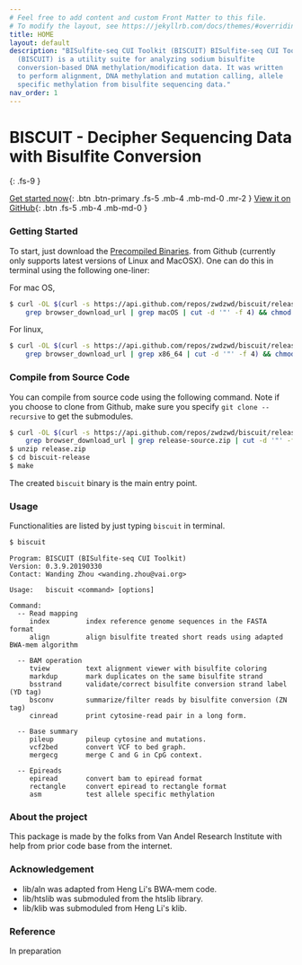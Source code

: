 ```yaml
---
# Feel free to add content and custom Front Matter to this file.
# To modify the layout, see https://jekyllrb.com/docs/themes/#overriding-theme-defaults
title: HOME
layout: default
description: "BISulfite-seq CUI Toolkit (BISCUIT) BISulfite-seq CUI Toolkit
  (BISCUIT) is a utility suite for analyzing sodium bisulfite
  conversion-based DNA methylation/modification data. It was written
  to perform alignment, DNA methylation and mutation calling, allele
  specific methylation from bisulfite sequencing data."
nav_order: 1
---
```


# BISCUIT - Decipher Sequencing Data with Bisulfite Conversion
{: .fs-9 }

[Get started now](#getting-started){: .btn .btn-primary .fs-5 .mb-4 .mb-md-0 .mr-2 } [View it on GitHub](https://github.com/zwdzwd/biscuit){: .btn .fs-5 .mb-4 .mb-md-0 }

### Getting Started

To start, just download the [Precompiled Binaries](https://github.com/zwdzwd/biscuit/releases/latest).
from Github (currently only supports latest versions of Linux and MacOSX).
One can do this in terminal using the following one-liner:

For mac OS,
```bash
$ curl -OL $(curl -s https://api.github.com/repos/zwdzwd/biscuit/releases/latest |
    grep browser_download_url | grep macOS | cut -d '"' -f 4) && chmod a+x biscuit*
```

For linux,
```bash
$ curl -OL $(curl -s https://api.github.com/repos/zwdzwd/biscuit/releases/latest | 
    grep browser_download_url | grep x86_64 | cut -d '"' -f 4) && chmod a+x biscuit*
```

### Compile from Source Code

You can compile from source code using the following command. Note if
you choose to clone from Github, make sure you specify `git clone --recursive`
to get the submodules.

```bash
$ curl -OL $(curl -s https://api.github.com/repos/zwdzwd/biscuit/releases/latest | 
    grep browser_download_url | grep release-source.zip | cut -d '"' -f 4)
$ unzip release.zip
$ cd biscuit-release
$ make
```

The created `biscuit` binary is the main entry point.

### Usage

Functionalities are listed by just typing `biscuit` in terminal.

```bash
$ biscuit
```
```
Program: BISCUIT (BISulfite-seq CUI Toolkit)
Version: 0.3.9.20190330
Contact: Wanding Zhou <wanding.zhou@vai.org>

Usage:   biscuit <command> [options]

Command:
  -- Read mapping
     index         index reference genome sequences in the FASTA format
     align         align bisulfite treated short reads using adapted BWA-mem algorithm

  -- BAM operation
     tview         text alignment viewer with bisulfite coloring
     markdup       mark duplicates on the same bisulfite strand
     bsstrand      validate/correct bisulfite conversion strand label (YD tag)
     bsconv        summarize/filter reads by bisulfite conversion (ZN tag)
     cinread       print cytosine-read pair in a long form.

  -- Base summary
     pileup        pileup cytosine and mutations.
     vcf2bed       convert VCF to bed graph.
     mergecg       merge C and G in CpG context.

  -- Epireads
     epiread       convert bam to epiread format
     rectangle     convert epiread to rectangle format
     asm           test allele specific methylation
```

### About the project

This package is made by the folks from Van Andel Research Institute
with help from prior code base from the internet.

### Acknowledgement

 - lib/aln was adapted from Heng Li's BWA-mem code.
 - lib/htslib was submoduled from the htslib library.
 - lib/klib was submoduled from Heng Li's klib.

### Reference

In preparation
